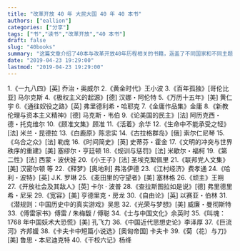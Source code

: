 ```yaml
---
title: "改革开放 40 年 大民大国 40 年 40 本书"
authors: ["eallion"]
categories: ["分享"]
tags: ["书","读书","改革开放","40 本书"]
draft: false
slug: "40books"
summary: "这篇文章介绍了40本与改革开放40年历程相关的书籍，涵盖了不同国家和不同主题的内容，包括《一九八四》、《百年孤独》、《顾准文集》、《乌合之众》等。这些书籍涉及政治、文学、哲学、历史等多个领域，反映了不同观点和思想。"
date: "2019-04-23 19:29:00"
lastmod: "2019-04-23 19:29:00"
---
```


1.《一九八四》[英] 乔治・奥威尔
2.《黄金时代》王小波
3.《百年孤独》[哥伦比亚] 马尔克斯
4.《极权主义的起源》[德] 汉娜・阿伦特
5.《万历十五年》[美] 黄仁宇
6.《通往奴役之路》[英] 弗里德利希・哈耶克
7.《金庸作品集》金庸
8.《新教伦理与资本主义精神》[德] 马克斯・韦伯
9.《论美国的民主》[法] 阿历克西・德・托克维尔
10.《顾准文集》顾准
11.《活着》余华
12.《生命中不能承受之轻》[法] 米兰・昆德拉
13.《白鹿原》陈忠实
14.《古拉格群岛》[俄] 索尔仁尼琴
15.《乌合之众》[法] 勒庞
16.《时间简史》[英] 史蒂芬・霍金
17.《文明的冲突与世界秩序的重建》[美] 塞缪尔・亨廷顿
18.《规训与惩罚》[法] 米歇尔・福柯
19.《第二性》[法] 西蒙・波伏娃
20.《小王子》[法] 圣埃克絮佩里
21.《联邦党人文集》[美] 汉密尔顿 等
22.《释梦》[奥地利] 弗洛伊德
23.《江村经济》费孝通
24.《哈利・波特》[英] J.K. 罗琳
25.《麦田里的守望者》[美] 塞林格
26.《顽主》王朔
27.《开放社会及其敌人》[英] 卡尔 · 波普
28.《查拉斯图拉如是说》[德] 弗里德里希・尼采
29.《宽容》[美] 亨德里克・房龙
30.《自由论》[英] 以赛亚・伯林
31.《潜规则：中国历史中的真实游戏》吴思
32.《光荣与梦想》[美] 威廉・曼彻斯特
33.《傅雷家书》傅雷 / 朱梅馥 / 傅聪
34.《士与中国文化》余英时
35.《叫魂：1768 年中国妖术大恐慌》[美] 孔飞力
36.《中国近代思想史论》李泽厚
37.《巨流河》齐邦媛
38.《卡夫卡中短篇小说选》[奥匈帝国] 卡夫卡
39.《菊（花）与刀》[美] 鲁思・本尼迪克特
40.《干校六记》杨绛
